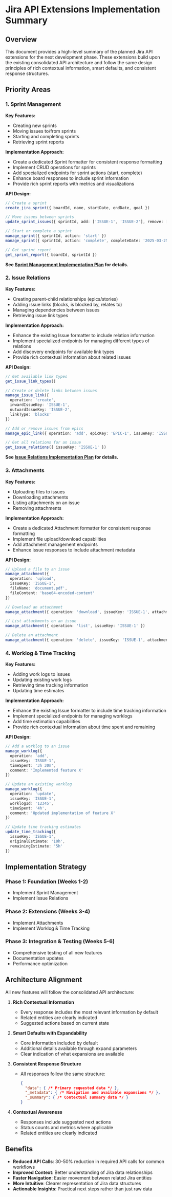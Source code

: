 # Jira API Extensions Implementation Summary

## Overview

This document provides a high-level summary of the planned Jira API extensions for the next development phase. These extensions build upon the existing consolidated API architecture and follow the same design principles of rich contextual information, smart defaults, and consistent response structures.

## Priority Areas

### 1. Sprint Management

**Key Features:**
- Creating new sprints
- Moving issues to/from sprints
- Starting and completing sprints
- Retrieving sprint reports

**Implementation Approach:**
- Create a dedicated Sprint formatter for consistent response formatting
- Implement CRUD operations for sprints
- Add specialized endpoints for sprint actions (start, complete)
- Enhance board responses to include sprint information
- Provide rich sprint reports with metrics and visualizations

**API Design:**
```typescript
// Create a sprint
create_jira_sprint({ boardId, name, startDate, endDate, goal })

// Move issues between sprints
update_sprint_issues({ sprintId, add: ['ISSUE-1', 'ISSUE-2'], remove: ['ISSUE-3'] })

// Start or complete a sprint
manage_sprint({ sprintId, action: 'start' })
manage_sprint({ sprintId, action: 'complete', completeDate: '2025-03-25T12:00:00.000Z' })

// Get sprint report
get_sprint_report({ boardId, sprintId })
```

**See [Sprint Management Implementation Plan](./sprint-management-implementation.md) for details.**

### 2. Issue Relations

**Key Features:**
- Creating parent-child relationships (epics/stories)
- Adding issue links (blocks, is blocked by, relates to)
- Managing dependencies between issues
- Retrieving issue link types

**Implementation Approach:**
- Enhance the existing Issue formatter to include relation information
- Implement specialized endpoints for managing different types of relations
- Add discovery endpoints for available link types
- Provide rich contextual information about related issues

**API Design:**
```typescript
// Get available link types
get_issue_link_types()

// Create or delete links between issues
manage_issue_link({ 
  operation: 'create', 
  inwardIssueKey: 'ISSUE-1', 
  outwardIssueKey: 'ISSUE-2', 
  linkType: 'blocks' 
})

// Add or remove issues from epics
manage_epic_link({ operation: 'add', epicKey: 'EPIC-1', issueKey: 'ISSUE-1' })

// Get all relations for an issue
get_issue_relations({ issueKey: 'ISSUE-1' })
```

**See [Issue Relations Implementation Plan](./issue-relations-implementation.md) for details.**

### 3. Attachments

**Key Features:**
- Uploading files to issues
- Downloading attachments
- Listing attachments on an issue
- Removing attachments

**Implementation Approach:**
- Create a dedicated Attachment formatter for consistent response formatting
- Implement file upload/download capabilities
- Add attachment management endpoints
- Enhance issue responses to include attachment metadata

**API Design:**
```typescript
// Upload a file to an issue
manage_attachment({ 
  operation: 'upload', 
  issueKey: 'ISSUE-1', 
  fileName: 'document.pdf', 
  fileContent: 'base64-encoded-content' 
})

// Download an attachment
manage_attachment({ operation: 'download', issueKey: 'ISSUE-1', attachmentId: '12345' })

// List attachments on an issue
manage_attachment({ operation: 'list', issueKey: 'ISSUE-1' })

// Delete an attachment
manage_attachment({ operation: 'delete', issueKey: 'ISSUE-1', attachmentId: '12345' })
```

### 4. Worklog & Time Tracking

**Key Features:**
- Adding work logs to issues
- Updating existing work logs
- Retrieving time tracking information
- Updating time estimates

**Implementation Approach:**
- Enhance the existing Issue formatter to include time tracking information
- Implement specialized endpoints for managing worklogs
- Add time estimation capabilities
- Provide rich contextual information about time spent and remaining

**API Design:**
```typescript
// Add a worklog to an issue
manage_worklog({ 
  operation: 'add', 
  issueKey: 'ISSUE-1', 
  timeSpent: '3h 30m', 
  comment: 'Implemented feature X' 
})

// Update an existing worklog
manage_worklog({ 
  operation: 'update', 
  issueKey: 'ISSUE-1', 
  worklogId: '12345', 
  timeSpent: '4h', 
  comment: 'Updated implementation of feature X' 
})

// Update time tracking estimates
update_time_tracking({ 
  issueKey: 'ISSUE-1', 
  originalEstimate: '10h', 
  remainingEstimate: '5h' 
})
```

## Implementation Strategy

### Phase 1: Foundation (Weeks 1-2)
- Implement Sprint Management
- Implement Issue Relations

### Phase 2: Extensions (Weeks 3-4)
- Implement Attachments
- Implement Worklog & Time Tracking

### Phase 3: Integration & Testing (Weeks 5-6)
- Comprehensive testing of all new features
- Documentation updates
- Performance optimization

## Architecture Alignment

All new features will follow the consolidated API architecture:

1. **Rich Contextual Information**
   - Every response includes the most relevant information by default
   - Related entities are clearly indicated
   - Suggested actions based on current state

2. **Smart Defaults with Expandability**
   - Core information included by default
   - Additional details available through expand parameters
   - Clear indication of what expansions are available

3. **Consistent Response Structure**
   - All responses follow the same structure:
     ```json
     {
       "data": { /* Primary requested data */ },
       "_metadata": { /* Navigation and available expansions */ },
       "_summary": { /* Contextual summary data */ }
     }
     ```

4. **Contextual Awareness**
   - Responses include suggested next actions
   - Status counts and metrics where applicable
   - Related entities are clearly indicated

## Benefits

- **Reduced API Calls**: 30-50% reduction in required API calls for common workflows
- **Improved Context**: Better understanding of Jira data relationships
- **Faster Navigation**: Easier movement between related Jira entities
- **More Intuitive**: Clearer representation of Jira data structures
- **Actionable Insights**: Practical next steps rather than just raw data
